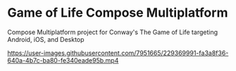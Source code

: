 # Game of Life Compose Multiplatform

Compose Multiplatform project for Conway's The Game of Life targeting Android, iOS, and Desktop

https://user-images.githubusercontent.com/7951665/229369991-fa3a8f36-640a-4b7c-ba80-fe340eade95b.mp4
